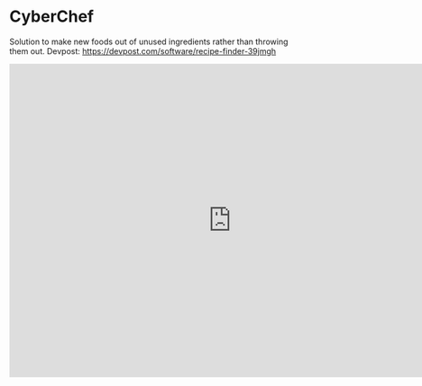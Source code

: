 # CyberChef
Solution to make new foods out of unused ingredients rather than throwing them out.
Devpost: https://devpost.com/software/recipe-finder-39jmgh
<iframe width="786" height="556" src="https://www.youtube.com/embed/H8aXDD2iaRQ" title="YouTube video player" frameborder="0" allow="accelerometer; autoplay; clipboard-write; encrypted-media; gyroscope; picture-in-picture" allowfullscreen></iframe>
